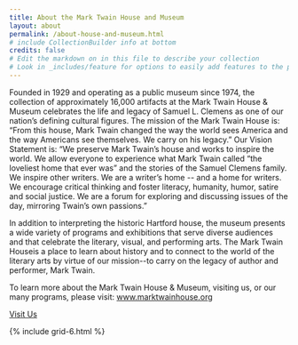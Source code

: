 ```yaml
---
title: About the Mark Twain House and Museum
layout: about
permalink: /about-house-and-museum.html
# include CollectionBuilder info at bottom
credits: false
# Edit the markdown on in this file to describe your collection
# Look in _includes/feature for options to easily add features to the page
---
```


Founded in 1929 and operating as a public museum since 1974, the collection of approximately 16,000 artifacts at the Mark Twain House & Museum celebrates the life and legacy of Samuel L. Clemens as one of our nation’s defining cultural figures. 
The mission of the Mark Twain House is: “From this house, Mark Twain changed the way the world sees America and the way Americans see themselves. We carry on his legacy.” Our Vision Statement is: “We preserve Mark Twain’s house and works to inspire the world. We allow everyone to experience what Mark Twain called “the loveliest home that ever was” and the stories of the Samuel Clemens family. We inspire other writers. We are a writer’s home -- and a home for writers. We encourage critical thinking and foster literacy, humanity, humor, satire and social justice. We are a forum for exploring and discussing issues of the day, mirroring Twain’s own passions.”

In addition to interpreting the historic Hartford house, the museum presents a wide variety of programs and exhibitions that serve diverse audiences and that celebrate the literary, visual, and performing arts. The Mark Twain Houseis a place to learn about history and to connect to the world of the literary arts by virtue of our mission--to carry on the legacy of author and performer, Mark Twain.

To learn more about the Mark Twain House & Museum, visiting us, or our many programs, please visit: www.marktwainhouse.org 


<a href="https://marktwainhouse.org" class="btn btn-outline-primary">Visit Us</a>

{% include grid-6.html %}